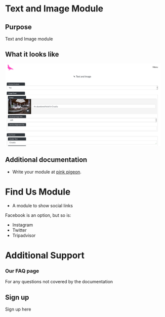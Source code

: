 # Text and Image Module

## Purpose

Text and Image module


## What it looks like

![Image of Text and Image Module](/docs/text_and_image.png)

## Additional documentation

- Write your module at [pink pigeon](https://cms.pinkpigeon.co.uk/).


# Find Us Module

- A module to show social links

Facebook is an option, but so is:

- Instagram
- Twitter
- Tripadvisor


# Additional Support

### Our FAQ page
For any questions not covered by the documentation

## Sign up

Sign up here
